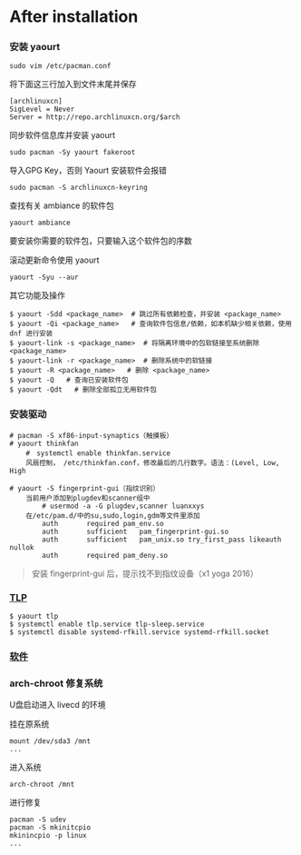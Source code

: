 # After installation

### 安装 yaourt

    sudo vim /etc/pacman.conf

将下面这三行加入到文件末尾并保存

    [archlinuxcn]
    SigLevel = Never
    Server = http://repo.archlinuxcn.org/$arch

同步软件信息库并安装 yaourt

    sudo pacman -Sy yaourt fakeroot

导入GPG Key，否则 Yaourt 安装软件会报错

    sudo pacman -S archlinuxcn-keyring

查找有关 ambiance 的软件包

    yaourt ambiance

要安装你需要的软件包，只要输入这个软件包的序数

滚动更新命令使用 yaourt

    yaourt -Syu --aur

其它功能及操作

    $ yaourt -Sdd <package_name>  # 跳过所有依赖检查，并安装 <package_name>
    $ yaourt -Qi <package_name>   # 查询软件包信息/依赖，如本机缺少相关依赖，使用 dnf 进行安装
    $ yaourt-link -s <package_name>  # 将隔离环境中的包软链接至系统删除 <package_name>
    $ yaourt-link -r <package_name>  # 删除系统中的软链接
    $ yaourt -R <package_name>   # 删除 <package_name>
    $ yaourt -Q   # 查询已安装软件包
    $ yaourt -Qdt   # 删除全部孤立无用软件包

### 安装驱动

    # pacman -S xf86-input-synaptics（触摸板）
    # yaourt thinkfan
        #　systemctl enable thinkfan.service
        风扇控制， /etc/thinkfan.conf，修改最后的几行数字。语法：(Level, Low, High

    # yaourt -S fingerprint-gui（指纹识别）
        当前用户添加到plugdev和scanner组中
            # usermod -a -G plugdev,scanner luanxxys
        在/etc/pam.d/中的su,sudo,login,gdm等文件里添加
            auth       required pam_env.so
            auth       sufficient   pam_fingerprint-gui.so
            auth       sufficient   pam_unix.so try_first_pass likeauth nullok
            auth       required pam_deny.so

> 安装 fingerprint-gui 后，提示找不到指纹设备（x1 yoga 2016）

### [TLP](https://wiki.archlinux.org/index.php/TLP_(%E7%AE%80%E4%BD%93%E4%B8%AD%E6%96%87))

    $ yaourt tlp
    $ systemctl enable tlp.service tlp-sleep.service
    $ systemctl disable systemd-rfkill.service systemd-rfkill.socket

### [软件](https://github.com/luanxxys/env/software)

### arch-chroot 修复系统

U盘启动进入 livecd 的环境

挂在原系统

    mount /dev/sda3 /mnt
    ...

进入系统

    arch-chroot /mnt

进行修复

    pacman -S udev
    pacman -S mkinitcpio
    mkinincpio -p linux
    ...
